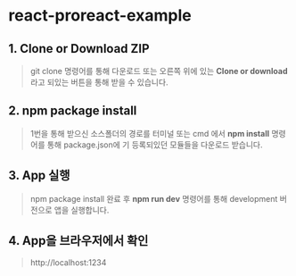 # react-proreact-example

## 1. Clone or Download ZIP
> git clone 명령어를 통해 다운로드 또는 오른쪽 위에 있는 **Clone or download** 라고 되있는 버튼을 통해 받을 수 있습니다.

## 2. npm package install
> 1번을 통해 받으신 소스폴더의 경로를 터미널 또는 cmd 에서 **npm install** 명령어를 통해 package.json에 기 등록되있던 모듈들을 다운로드 받습니다.

## 3. App 실행
> npm package install 완료 후 **npm run dev** 명령어를 통해 development 버전으로 앱을 실행합니다.

## 4. App을 브라우저에서 확인
> http://localhost:1234